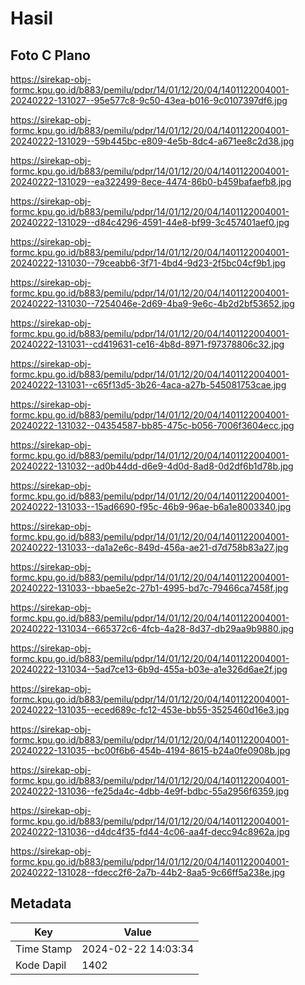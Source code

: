 # Hasil

## Foto C Plano

https://sirekap-obj-formc.kpu.go.id/b883/pemilu/pdpr/14/01/12/20/04/1401122004001-20240222-131027--95e577c8-9c50-43ea-b016-9c0107397df6.jpg

https://sirekap-obj-formc.kpu.go.id/b883/pemilu/pdpr/14/01/12/20/04/1401122004001-20240222-131029--59b445bc-e809-4e5b-8dc4-a671ee8c2d38.jpg

https://sirekap-obj-formc.kpu.go.id/b883/pemilu/pdpr/14/01/12/20/04/1401122004001-20240222-131029--ea322499-8ece-4474-86b0-b459bafaefb8.jpg

https://sirekap-obj-formc.kpu.go.id/b883/pemilu/pdpr/14/01/12/20/04/1401122004001-20240222-131029--d84c4296-4591-44e8-bf99-3c457401aef0.jpg

https://sirekap-obj-formc.kpu.go.id/b883/pemilu/pdpr/14/01/12/20/04/1401122004001-20240222-131030--79ceabb6-3f71-4bd4-9d23-2f5bc04cf9b1.jpg

https://sirekap-obj-formc.kpu.go.id/b883/pemilu/pdpr/14/01/12/20/04/1401122004001-20240222-131030--7254046e-2d69-4ba9-9e6c-4b2d2bf53652.jpg

https://sirekap-obj-formc.kpu.go.id/b883/pemilu/pdpr/14/01/12/20/04/1401122004001-20240222-131031--cd419631-ce16-4b8d-8971-f97378806c32.jpg

https://sirekap-obj-formc.kpu.go.id/b883/pemilu/pdpr/14/01/12/20/04/1401122004001-20240222-131031--c65f13d5-3b26-4aca-a27b-545081753cae.jpg

https://sirekap-obj-formc.kpu.go.id/b883/pemilu/pdpr/14/01/12/20/04/1401122004001-20240222-131032--04354587-bb85-475c-b056-7006f3604ecc.jpg

https://sirekap-obj-formc.kpu.go.id/b883/pemilu/pdpr/14/01/12/20/04/1401122004001-20240222-131032--ad0b44dd-d6e9-4d0d-8ad8-0d2df6b1d78b.jpg

https://sirekap-obj-formc.kpu.go.id/b883/pemilu/pdpr/14/01/12/20/04/1401122004001-20240222-131033--15ad6690-f95c-46b9-96ae-b6a1e8003340.jpg

https://sirekap-obj-formc.kpu.go.id/b883/pemilu/pdpr/14/01/12/20/04/1401122004001-20240222-131033--da1a2e6c-849d-456a-ae21-d7d758b83a27.jpg

https://sirekap-obj-formc.kpu.go.id/b883/pemilu/pdpr/14/01/12/20/04/1401122004001-20240222-131033--bbae5e2c-27b1-4995-bd7c-79466ca7458f.jpg

https://sirekap-obj-formc.kpu.go.id/b883/pemilu/pdpr/14/01/12/20/04/1401122004001-20240222-131034--665372c6-4fcb-4a28-8d37-db29aa9b9880.jpg

https://sirekap-obj-formc.kpu.go.id/b883/pemilu/pdpr/14/01/12/20/04/1401122004001-20240222-131034--5ad7ce13-6b9d-455a-b03e-a1e326d6ae2f.jpg

https://sirekap-obj-formc.kpu.go.id/b883/pemilu/pdpr/14/01/12/20/04/1401122004001-20240222-131035--eced689c-fc12-453e-bb55-3525460d16e3.jpg

https://sirekap-obj-formc.kpu.go.id/b883/pemilu/pdpr/14/01/12/20/04/1401122004001-20240222-131035--bc00f6b6-454b-4194-8615-b24a0fe0908b.jpg

https://sirekap-obj-formc.kpu.go.id/b883/pemilu/pdpr/14/01/12/20/04/1401122004001-20240222-131036--fe25da4c-4dbb-4e9f-bdbc-55a2956f6359.jpg

https://sirekap-obj-formc.kpu.go.id/b883/pemilu/pdpr/14/01/12/20/04/1401122004001-20240222-131036--d4dc4f35-fd44-4c06-aa4f-decc94c8962a.jpg

https://sirekap-obj-formc.kpu.go.id/b883/pemilu/pdpr/14/01/12/20/04/1401122004001-20240222-131028--fdecc2f6-2a7b-44b2-8aa5-9c66ff5a238e.jpg


## Metadata

| Key        | Value               |
| ---------- | ------------------- |
| Time Stamp | 2024-02-22 14:03:34 |
| Kode Dapil | 1402                |



